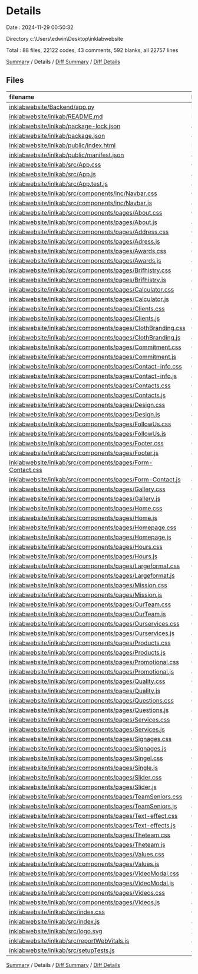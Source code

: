 # Details

Date : 2024-11-29 00:50:32

Directory c:\\Users\\edwin\\Desktop\\inklabwebsite

Total : 88 files,  22122 codes, 43 comments, 592 blanks, all 22757 lines

[Summary](results.md) / Details / [Diff Summary](diff.md) / [Diff Details](diff-details.md)

## Files
| filename | language | code | comment | blank | total |
| :--- | :--- | ---: | ---: | ---: | ---: |
| [inklabwebsite/Backend/app.py](/inklabwebsite/Backend/app.py) | Python | 38 | 4 | 8 | 50 |
| [inklabwebsite/inlkab/README.md](/inklabwebsite/inlkab/README.md) | Markdown | 38 | 0 | 33 | 71 |
| [inklabwebsite/inlkab/package-lock.json](/inklabwebsite/inlkab/package-lock.json) | JSON | 18,368 | 0 | 1 | 18,369 |
| [inklabwebsite/inlkab/package.json](/inklabwebsite/inlkab/package.json) | JSON | 42 | 0 | 1 | 43 |
| [inklabwebsite/inlkab/public/index.html](/inklabwebsite/inlkab/public/index.html) | HTML | 20 | 23 | 0 | 43 |
| [inklabwebsite/inlkab/public/manifest.json](/inklabwebsite/inlkab/public/manifest.json) | JSON | 25 | 0 | 1 | 26 |
| [inklabwebsite/inlkab/src/App.css](/inklabwebsite/inlkab/src/App.css) | CSS | 0 | 0 | 1 | 1 |
| [inklabwebsite/inlkab/src/App.js](/inklabwebsite/inlkab/src/App.js) | JavaScript | 33 | 1 | 2 | 36 |
| [inklabwebsite/inlkab/src/App.test.js](/inklabwebsite/inlkab/src/App.test.js) | JavaScript | 7 | 0 | 2 | 9 |
| [inklabwebsite/inlkab/src/components/inc/Navbar.css](/inklabwebsite/inlkab/src/components/inc/Navbar.css) | CSS | 71 | 2 | 10 | 83 |
| [inklabwebsite/inlkab/src/components/inc/Navbar.js](/inklabwebsite/inlkab/src/components/inc/Navbar.js) | JavaScript | 26 | 0 | 4 | 30 |
| [inklabwebsite/inlkab/src/components/pages/About.css](/inklabwebsite/inlkab/src/components/pages/About.css) | CSS | 0 | 0 | 1 | 1 |
| [inklabwebsite/inlkab/src/components/pages/About.js](/inklabwebsite/inlkab/src/components/pages/About.js) | JavaScript | 25 | 0 | 4 | 29 |
| [inklabwebsite/inlkab/src/components/pages/Address.css](/inklabwebsite/inlkab/src/components/pages/Address.css) | CSS | 38 | 0 | 7 | 45 |
| [inklabwebsite/inlkab/src/components/pages/Adress.js](/inklabwebsite/inlkab/src/components/pages/Adress.js) | JavaScript | 33 | 0 | 5 | 38 |
| [inklabwebsite/inlkab/src/components/pages/Awards.css](/inklabwebsite/inlkab/src/components/pages/Awards.css) | CSS | 70 | 0 | 12 | 82 |
| [inklabwebsite/inlkab/src/components/pages/Awards.js](/inklabwebsite/inlkab/src/components/pages/Awards.js) | JavaScript | 33 | 0 | 4 | 37 |
| [inklabwebsite/inlkab/src/components/pages/Brifhistry.css](/inklabwebsite/inlkab/src/components/pages/Brifhistry.css) | CSS | 25 | 0 | 5 | 30 |
| [inklabwebsite/inlkab/src/components/pages/Brifhistry.js](/inklabwebsite/inlkab/src/components/pages/Brifhistry.js) | JavaScript | 17 | 0 | 3 | 20 |
| [inklabwebsite/inlkab/src/components/pages/Calculator.css](/inklabwebsite/inlkab/src/components/pages/Calculator.css) | CSS | 17 | 0 | 4 | 21 |
| [inklabwebsite/inlkab/src/components/pages/Calculator.js](/inklabwebsite/inlkab/src/components/pages/Calculator.js) | JavaScript | 91 | 0 | 11 | 102 |
| [inklabwebsite/inlkab/src/components/pages/Clients.css](/inklabwebsite/inlkab/src/components/pages/Clients.css) | CSS | 27 | 0 | 6 | 33 |
| [inklabwebsite/inlkab/src/components/pages/Clients.js](/inklabwebsite/inlkab/src/components/pages/Clients.js) | JavaScript | 124 | 0 | 14 | 138 |
| [inklabwebsite/inlkab/src/components/pages/ClothBranding.css](/inklabwebsite/inlkab/src/components/pages/ClothBranding.css) | CSS | 8 | 0 | 1 | 9 |
| [inklabwebsite/inlkab/src/components/pages/ClothBranding.js](/inklabwebsite/inlkab/src/components/pages/ClothBranding.js) | JavaScript | 140 | 0 | 16 | 156 |
| [inklabwebsite/inlkab/src/components/pages/Commitment.css](/inklabwebsite/inlkab/src/components/pages/Commitment.css) | CSS | 0 | 0 | 1 | 1 |
| [inklabwebsite/inlkab/src/components/pages/Commitment.js](/inklabwebsite/inlkab/src/components/pages/Commitment.js) | JavaScript | 50 | 0 | 9 | 59 |
| [inklabwebsite/inlkab/src/components/pages/Contact-info.css](/inklabwebsite/inlkab/src/components/pages/Contact-info.css) | CSS | 11 | 0 | 2 | 13 |
| [inklabwebsite/inlkab/src/components/pages/Contact-info.js](/inklabwebsite/inlkab/src/components/pages/Contact-info.js) | JavaScript | 109 | 0 | 19 | 128 |
| [inklabwebsite/inlkab/src/components/pages/Contacts.css](/inklabwebsite/inlkab/src/components/pages/Contacts.css) | CSS | 7 | 0 | 1 | 8 |
| [inklabwebsite/inlkab/src/components/pages/Contacts.js](/inklabwebsite/inlkab/src/components/pages/Contacts.js) | JavaScript | 24 | 0 | 3 | 27 |
| [inklabwebsite/inlkab/src/components/pages/Design.css](/inklabwebsite/inlkab/src/components/pages/Design.css) | CSS | 8 | 0 | 1 | 9 |
| [inklabwebsite/inlkab/src/components/pages/Design.js](/inklabwebsite/inlkab/src/components/pages/Design.js) | JavaScript | 107 | 0 | 15 | 122 |
| [inklabwebsite/inlkab/src/components/pages/FollowUs.css](/inklabwebsite/inlkab/src/components/pages/FollowUs.css) | CSS | 19 | 0 | 3 | 22 |
| [inklabwebsite/inlkab/src/components/pages/FollowUs.js](/inklabwebsite/inlkab/src/components/pages/FollowUs.js) | JavaScript | 45 | 0 | 11 | 56 |
| [inklabwebsite/inlkab/src/components/pages/Footer.css](/inklabwebsite/inlkab/src/components/pages/Footer.css) | CSS | 36 | 0 | 6 | 42 |
| [inklabwebsite/inlkab/src/components/pages/Footer.js](/inklabwebsite/inlkab/src/components/pages/Footer.js) | JavaScript | 85 | 1 | 34 | 120 |
| [inklabwebsite/inlkab/src/components/pages/Form-Contact.css](/inklabwebsite/inlkab/src/components/pages/Form-Contact.css) | CSS | 33 | 0 | 7 | 40 |
| [inklabwebsite/inlkab/src/components/pages/Form-Contact.js](/inklabwebsite/inlkab/src/components/pages/Form-Contact.js) | JavaScript | 76 | 0 | 11 | 87 |
| [inklabwebsite/inlkab/src/components/pages/Gallery.css](/inklabwebsite/inlkab/src/components/pages/Gallery.css) | CSS | 0 | 0 | 1 | 1 |
| [inklabwebsite/inlkab/src/components/pages/Gallery.js](/inklabwebsite/inlkab/src/components/pages/Gallery.js) | JavaScript | 0 | 0 | 1 | 1 |
| [inklabwebsite/inlkab/src/components/pages/Home.css](/inklabwebsite/inlkab/src/components/pages/Home.css) | CSS | 28 | 0 | 4 | 32 |
| [inklabwebsite/inlkab/src/components/pages/Home.js](/inklabwebsite/inlkab/src/components/pages/Home.js) | JavaScript | 27 | 0 | 2 | 29 |
| [inklabwebsite/inlkab/src/components/pages/Homepage.css](/inklabwebsite/inlkab/src/components/pages/Homepage.css) | CSS | 23 | 0 | 3 | 26 |
| [inklabwebsite/inlkab/src/components/pages/Homepage.js](/inklabwebsite/inlkab/src/components/pages/Homepage.js) | JavaScript | 31 | 0 | 5 | 36 |
| [inklabwebsite/inlkab/src/components/pages/Hours.css](/inklabwebsite/inlkab/src/components/pages/Hours.css) | CSS | 4 | 0 | 0 | 4 |
| [inklabwebsite/inlkab/src/components/pages/Hours.js](/inklabwebsite/inlkab/src/components/pages/Hours.js) | JavaScript | 48 | 0 | 9 | 57 |
| [inklabwebsite/inlkab/src/components/pages/Largeformat.css](/inklabwebsite/inlkab/src/components/pages/Largeformat.css) | CSS | 12 | 0 | 2 | 14 |
| [inklabwebsite/inlkab/src/components/pages/Largeformat.js](/inklabwebsite/inlkab/src/components/pages/Largeformat.js) | JavaScript | 195 | 0 | 22 | 217 |
| [inklabwebsite/inlkab/src/components/pages/Mission.css](/inklabwebsite/inlkab/src/components/pages/Mission.css) | CSS | 79 | 0 | 17 | 96 |
| [inklabwebsite/inlkab/src/components/pages/Mission.js](/inklabwebsite/inlkab/src/components/pages/Mission.js) | JavaScript | 32 | 0 | 6 | 38 |
| [inklabwebsite/inlkab/src/components/pages/OurTeam.css](/inklabwebsite/inlkab/src/components/pages/OurTeam.css) | CSS | 26 | 0 | 5 | 31 |
| [inklabwebsite/inlkab/src/components/pages/OurTeam.js](/inklabwebsite/inlkab/src/components/pages/OurTeam.js) | JavaScript | 76 | 0 | 12 | 88 |
| [inklabwebsite/inlkab/src/components/pages/Ourservices.css](/inklabwebsite/inlkab/src/components/pages/Ourservices.css) | CSS | 38 | 0 | 6 | 44 |
| [inklabwebsite/inlkab/src/components/pages/Ourservices.js](/inklabwebsite/inlkab/src/components/pages/Ourservices.js) | JavaScript | 96 | 0 | 11 | 107 |
| [inklabwebsite/inlkab/src/components/pages/Products.css](/inklabwebsite/inlkab/src/components/pages/Products.css) | CSS | 23 | 0 | 5 | 28 |
| [inklabwebsite/inlkab/src/components/pages/Products.js](/inklabwebsite/inlkab/src/components/pages/Products.js) | JavaScript | 79 | 0 | 6 | 85 |
| [inklabwebsite/inlkab/src/components/pages/Promotional.css](/inklabwebsite/inlkab/src/components/pages/Promotional.css) | CSS | 34 | 0 | 5 | 39 |
| [inklabwebsite/inlkab/src/components/pages/Promotional.js](/inklabwebsite/inlkab/src/components/pages/Promotional.js) | JavaScript | 111 | 1 | 14 | 126 |
| [inklabwebsite/inlkab/src/components/pages/Quality.css](/inklabwebsite/inlkab/src/components/pages/Quality.css) | CSS | 50 | 0 | 8 | 58 |
| [inklabwebsite/inlkab/src/components/pages/Quality.js](/inklabwebsite/inlkab/src/components/pages/Quality.js) | JavaScript | 74 | 0 | 12 | 86 |
| [inklabwebsite/inlkab/src/components/pages/Questions.css](/inklabwebsite/inlkab/src/components/pages/Questions.css) | CSS | 57 | 2 | 10 | 69 |
| [inklabwebsite/inlkab/src/components/pages/Questions.js](/inklabwebsite/inlkab/src/components/pages/Questions.js) | JavaScript | 41 | 1 | 5 | 47 |
| [inklabwebsite/inlkab/src/components/pages/Services.css](/inklabwebsite/inlkab/src/components/pages/Services.css) | CSS | 23 | 0 | 5 | 28 |
| [inklabwebsite/inlkab/src/components/pages/Services.js](/inklabwebsite/inlkab/src/components/pages/Services.js) | JavaScript | 298 | 0 | 30 | 328 |
| [inklabwebsite/inlkab/src/components/pages/Signages.css](/inklabwebsite/inlkab/src/components/pages/Signages.css) | CSS | 9 | 0 | 2 | 11 |
| [inklabwebsite/inlkab/src/components/pages/Signages.js](/inklabwebsite/inlkab/src/components/pages/Signages.js) | JavaScript | 85 | 0 | 13 | 98 |
| [inklabwebsite/inlkab/src/components/pages/Singel.css](/inklabwebsite/inlkab/src/components/pages/Singel.css) | CSS | 0 | 0 | 1 | 1 |
| [inklabwebsite/inlkab/src/components/pages/Single.js](/inklabwebsite/inlkab/src/components/pages/Single.js) | JavaScript | 7 | 0 | 1 | 8 |
| [inklabwebsite/inlkab/src/components/pages/Slider.css](/inklabwebsite/inlkab/src/components/pages/Slider.css) | CSS | 47 | 0 | 7 | 54 |
| [inklabwebsite/inlkab/src/components/pages/Slider.js](/inklabwebsite/inlkab/src/components/pages/Slider.js) | JavaScript | 86 | 1 | 8 | 95 |
| [inklabwebsite/inlkab/src/components/pages/TeamSeniors.css](/inklabwebsite/inlkab/src/components/pages/TeamSeniors.css) | CSS | 25 | 0 | 5 | 30 |
| [inklabwebsite/inlkab/src/components/pages/TeamSeniors.js](/inklabwebsite/inlkab/src/components/pages/TeamSeniors.js) | JavaScript | 43 | 0 | 6 | 49 |
| [inklabwebsite/inlkab/src/components/pages/Text-effect.css](/inklabwebsite/inlkab/src/components/pages/Text-effect.css) | CSS | 18 | 0 | 2 | 20 |
| [inklabwebsite/inlkab/src/components/pages/Text-effects.js](/inklabwebsite/inlkab/src/components/pages/Text-effects.js) | JavaScript | 24 | 0 | 7 | 31 |
| [inklabwebsite/inlkab/src/components/pages/Theteam.css](/inklabwebsite/inlkab/src/components/pages/Theteam.css) | CSS | 27 | 0 | 6 | 33 |
| [inklabwebsite/inlkab/src/components/pages/Theteam.js](/inklabwebsite/inlkab/src/components/pages/Theteam.js) | JavaScript | 41 | 0 | 5 | 46 |
| [inklabwebsite/inlkab/src/components/pages/Values.css](/inklabwebsite/inlkab/src/components/pages/Values.css) | CSS | 38 | 0 | 7 | 45 |
| [inklabwebsite/inlkab/src/components/pages/Values.js](/inklabwebsite/inlkab/src/components/pages/Values.js) | JavaScript | 84 | 0 | 12 | 96 |
| [inklabwebsite/inlkab/src/components/pages/VideoModal.css](/inklabwebsite/inlkab/src/components/pages/VideoModal.css) | CSS | 32 | 0 | 3 | 35 |
| [inklabwebsite/inlkab/src/components/pages/VideoModal.js](/inklabwebsite/inlkab/src/components/pages/VideoModal.js) | JavaScript | 17 | 0 | 3 | 20 |
| [inklabwebsite/inlkab/src/components/pages/Videos.css](/inklabwebsite/inlkab/src/components/pages/Videos.css) | CSS | 21 | 0 | 3 | 24 |
| [inklabwebsite/inlkab/src/components/pages/Videos.js](/inklabwebsite/inlkab/src/components/pages/Videos.js) | JavaScript | 48 | 0 | 8 | 56 |
| [inklabwebsite/inlkab/src/index.css](/inklabwebsite/inlkab/src/index.css) | CSS | 12 | 0 | 2 | 14 |
| [inklabwebsite/inlkab/src/index.js](/inklabwebsite/inlkab/src/index.js) | JavaScript | 13 | 3 | 3 | 19 |
| [inklabwebsite/inlkab/src/logo.svg](/inklabwebsite/inlkab/src/logo.svg) | XML | 1 | 0 | 0 | 1 |
| [inklabwebsite/inlkab/src/reportWebVitals.js](/inklabwebsite/inlkab/src/reportWebVitals.js) | JavaScript | 12 | 0 | 2 | 14 |
| [inklabwebsite/inlkab/src/setupTests.js](/inklabwebsite/inlkab/src/setupTests.js) | JavaScript | 1 | 4 | 1 | 6 |

[Summary](results.md) / Details / [Diff Summary](diff.md) / [Diff Details](diff-details.md)